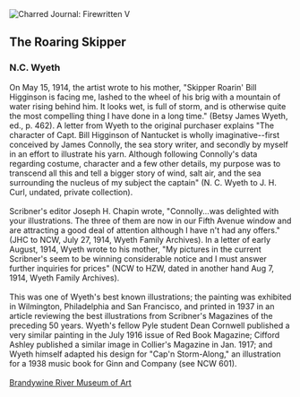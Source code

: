 <div class="artwork-of-the-day">
  <div class="container">
    <div class="img-wrapper">
      <img
        src="https://uploads8.wikiart.org/00361/images/n-c-wyeth/n-c-wyeth-the-roaring-skipper-1914.jpg!Large.jpg"
        alt="Charred Journal: Firewritten V" />
    </div>
    <div class="artwork-detail">
      <div class="artwork-origin"> 
        <h2 class="artwork-name">The Roaring Skipper</h2>
        <h3 class="artist">
          N.C. Wyeth
        </h3>
      </div>
      <p class="description">
        <span class="artwork-description-text ng-binding" ng-bind-html="viewModel.ArtworkOfTheDay.Description | unsafe">On May 15, 1914, the artist wrote to his mother, "Skipper Roarin' Bill Higginson is facing me, lashed to the wheel of his brig with a mountain of water rising behind him. It looks wet, is full of storm, and is otherwise quite the most compelling thing I have done in a long time." (Betsy James Wyeth, ed., p. 462). A letter from Wyeth to the original purchaser explains "The character of Capt. Bill Higginson of Nantucket is wholly imaginative--first conceived by James Connolly, the sea story writer, and secondly by myself in an effort to illustrate his yarn. Although following Connolly's data regarding costume, character and a few other details, my purpose was to transcend all this and tell a bigger story of wind, salt air, and the sea surrounding the nucleus of my subject the captain" (N. C. Wyeth to J. H. Curl, undated, private collection).<br><br>Scribner's editor Joseph H. Chapin wrote, "Connolly...was delighted with your illustrations. The three of them are now in our Fifth Avenue window and are attracting a good deal of attention although I have n't had any offers." (JHC to NCW, July 27, 1914, Wyeth Family Archives). In a letter of early August, 1914, Wyeth wrote to his mother, "My pictures in the current Scribner's seem to be winning considerable notice and I must answer further inquiries for prices" (NCW to HZW, dated in another hand Aug 7, 1914, Wyeth Family Archives).<br><br>This was one of Wyeth's best known illustrations; the painting was exhibited in Wilmington, Philadelphia and San Francisco, and printed in 1937 in an article reviewing the best illustrations from Scribner's Magazines of the preceding 50 years. Wyeth's fellow Pyle student Dean Cornwell published a very similar painting in the July 1916 issue of Red Book Magazine; Cifford Ashley published a similar image in Collier's Magazine in Jan. 1917; and Wyeth himself adapted his design for "Cap'n Storm-Along," an illustration for a 1938 music book for Ginn and Company (see NCW 601).<br><br><a target="_blank" href="https://collections.brandywine.org/objects/11360/yes-n-hed-let-a-roar-outer-him-an-mebbe-hed-sing-h">Brandywine River Museum of Art</a></span>
                        <div class="text-shadow-container" ng-show="showShadow" style=""></div>
      </p>
    </div>
  </div>

</div>
